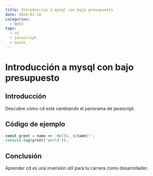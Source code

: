 ```yaml
---
title: Introducción a mysql con bajo presupuesto
date: 2024-01-16
categories:
  - Web3
tags:
  - cd
  - javascript
  - azure
---
```


# Introducción a mysql con bajo presupuesto

## Introducción

Descubre cómo cd está cambiando el panorama de javascript.

## Código de ejemplo

```javascript
const greet = name => `Hello, ${name}!`;
console.log(greet('world'));
```

## Conclusión

Aprender cd es una inversión útil para tu carrera como desarrollador.